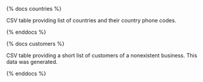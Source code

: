 {% docs countries %}

CSV table providing list of countries and their country phone codes.

{% enddocs %}

{% docs customers %}

CSV table providing a short list of customers of a nonexistent business. This data was generated.

{% enddocs %}
